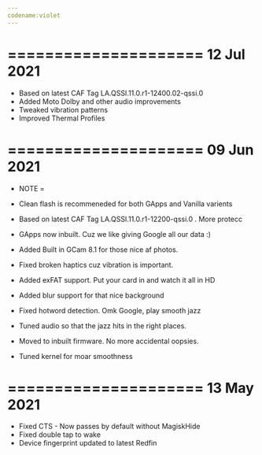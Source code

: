 ```yaml
---
codename:violet
---
```

=====================
     12 Jul 2021
=====================
* Based on latest CAF Tag LA.QSSI.11.0.r1-12400.02-qssi.0
* Added Moto Dolby and other audio improvements
* Tweaked vibration patterns
* Improved Thermal Profiles

=====================
     09 Jun 2021
=====================

* NOTE =
* Clean flash is recommeneded for both GApps and Vanilla varients

* Based on latest CAF Tag LA.QSSI.11.0.r1-12200-qssi.0  . More protecc
* GApps now inbuilt. Cuz we like giving Google all our data :)
* Added Built in GCam 8.1 for those nice af photos.
* Fixed broken haptics cuz vibration is important.
* Added exFAT support. Put your card in and watch it all in HD
* Added blur support for that nice background 
* Fixed hotword detection. Omk Google, play smooth jazz
* Tuned audio so that the jazz hits in the right places.
* Moved to inbuilt firmware. No more accidental oopsies.
* Tuned kernel for moar smoothness

=====================
     13 May 2021
=====================

* Fixed CTS - Now passes by default without MagiskHide
* Fixed double tap to wake
* Device fingerprint updated to latest Redfin
